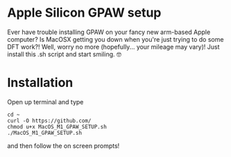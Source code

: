 # Apple Silicon GPAW setup
Ever have trouble installing GPAW on your fancy new arm-based Apple computer? Is MacOSX getting you down when you're just trying to do some DFT work?! Well, worry no more (hopefully... your mileage may vary)! Just install this .sh script and start smiling. 🤓

# Installation
Open up terminal and type
```
cd ~
curl -O https://github.com/
chmod u+x MacOS_M1_GPAW_SETUP.sh
./MacOS_M1_GPAW_SETUP.sh
```
and then follow the on screen prompts!

